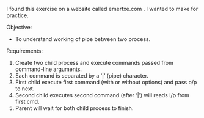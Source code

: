 I found this exercise on a website called emertxe.com . I wanted to make for practice. 


Objective:
<ul>
	<li>To understand working of pipe between two process.</li>
</ul>

Requirements:
<ol>
	<li>Create two child process and execute commands passed from command-line arguments.</li>
        <li>Each command is separated by a ‘|’ (pipe) character.</li>
        <li>First child execute first command (with or without options) and pass o/p to next.</li>
        <li>Second child executes second command (after ‘|’) will reads I/p from first cmd.</li>
        <li>Parent will wait for both child process to finish.</li>
</ol>

